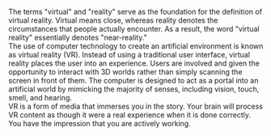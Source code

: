 The terms "virtual" and "reality" serve as the foundation for the definition of virtual reality. Virtual means close, whereas reality denotes the circumstances that people actually encounter. As a result, the word "virtual reality" essentially denotes "near-reality." <br>
The use of computer technology to create an artificial environment is known as virtual reality (VR). Instead of using a traditional user interface, virtual reality places the user into an experience. Users are involved and given the opportunity to interact with 3D worlds rather than simply scanning the screen in front of them.  The computer is designed to act as a portal into an artificial world by mimicking the majority of senses, including vision, touch, smell, and hearing.<br>
VR is a form of media that immerses you in the story. Your brain will process VR content as though it were a real experience when it is done correctly. You have the impression that you are actively working.
